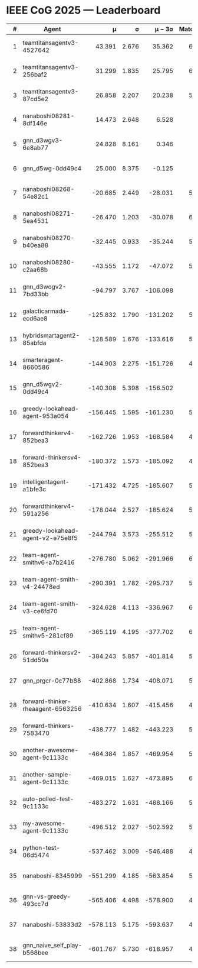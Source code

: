 # IEEE CoG 2025 — Leaderboard

| # | Agent | μ | σ | μ − 3σ | Matches | Updated |
|---:|---|---:|---:|---:|---:|---|
| 1 | teamtitansagentv3-4527642 | 43.391 | 2.676 | 35.362 | 6096 | 2025-08-30 04:24 |
| 2 | teamtitansagentv3-256baf2 | 31.299 | 1.835 | 25.795 | 6076 | 2025-08-30 04:24 |
| 3 | teamtitansagentv3-87cd5e2 | 26.858 | 2.207 | 20.238 | 5580 | 2025-08-30 04:24 |
| 4 | nanaboshi08281-8df146e | 14.473 | 2.648 | 6.528 | 206 | 2025-08-30 04:24 |
| 5 | gnn_d3wgv3-6e8ab77 | 24.828 | 8.161 | 0.346 | 118 | 2025-08-30 04:24 |
| 6 | gnn_d5wg-0dd49c4 | 25.000 | 8.375 | -0.125 | 100 | 2025-08-30 04:24 |
| 7 | nanaboshi08268-54e82c1 | -20.685 | 2.449 | -28.031 | 5580 | 2025-08-30 04:24 |
| 8 | nanaboshi08271-5ea4531 | -26.470 | 1.203 | -30.078 | 6058 | 2025-08-30 04:24 |
| 9 | nanaboshi08270-b40ea88 | -32.445 | 0.933 | -35.244 | 5980 | 2025-08-30 04:24 |
| 10 | nanaboshi08280-c2aa68b | -43.555 | 1.172 | -47.072 | 5518 | 2025-08-30 04:24 |
| 11 | gnn_d3wogv2-7bd33bb | -94.797 | 3.767 | -106.098 | 244 | 2025-08-30 04:24 |
| 12 | galacticarmada-ecd6ae8 | -125.832 | 1.790 | -131.202 | 5600 | 2025-08-30 04:24 |
| 13 | hybridsmartagent2-85abfda | -128.589 | 1.676 | -133.616 | 5136 | 2025-08-30 04:24 |
| 14 | smarteragent-8660586 | -144.903 | 2.275 | -151.726 | 4602 | 2025-08-30 04:24 |
| 15 | gnn_d5wgv2-0dd49c4 | -140.308 | 5.398 | -156.502 | 200 | 2025-08-30 04:24 |
| 16 | greedy-lookahead-agent-953a054 | -156.445 | 1.595 | -161.230 | 5468 | 2025-08-30 04:24 |
| 17 | forwardthinkerv4-852bea3 | -162.726 | 1.953 | -168.584 | 4715 | 2025-08-30 04:24 |
| 18 | forward-thinkersv4-852bea3 | -180.372 | 1.573 | -185.092 | 4741 | 2025-08-30 04:24 |
| 19 | intelligentagent-a1bfe3c | -171.432 | 4.725 | -185.607 | 5121 | 2025-08-30 04:24 |
| 20 | forwardthinkerv4-591a256 | -178.044 | 2.527 | -185.624 | 5049 | 2025-08-30 04:24 |
| 21 | greedy-lookahead-agent-v2-e75e8f5 | -244.794 | 3.573 | -255.512 | 5800 | 2025-08-30 04:24 |
| 22 | team-agent-smithv6-a7b2416 | -276.780 | 5.062 | -291.966 | 6060 | 2025-08-30 04:24 |
| 23 | team-agent-smith-v4-24478ed | -290.391 | 1.782 | -295.737 | 5558 | 2025-08-30 04:24 |
| 24 | team-agent-smith-v3-ce6fd70 | -324.628 | 4.113 | -336.967 | 6458 | 2025-08-30 04:24 |
| 25 | team-agent-smithv5-281cf89 | -365.119 | 4.195 | -377.702 | 6120 | 2025-08-30 04:24 |
| 26 | forward-thinkersv2-51dd50a | -384.243 | 5.857 | -401.814 | 5408 | 2025-08-30 04:24 |
| 27 | gnn_prgcr-0c77b88 | -402.868 | 1.734 | -408.071 | 5470 | 2025-08-30 04:24 |
| 28 | forward-thinker-rheaagent-6563256 | -410.634 | 1.607 | -415.456 | 4988 | 2025-08-30 04:24 |
| 29 | forward-thinkers-7583470 | -438.777 | 1.482 | -443.223 | 5980 | 2025-08-30 04:24 |
| 30 | another-awesome-agent-9c1133c | -464.384 | 1.857 | -469.954 | 5660 | 2025-08-30 04:24 |
| 31 | another-sample-agent-9c1133c | -469.015 | 1.627 | -473.895 | 6020 | 2025-08-30 04:24 |
| 32 | auto-polled-test-9c1133c | -483.272 | 1.631 | -488.166 | 5860 | 2025-08-30 04:24 |
| 33 | my-awesome-agent-9c1133c | -496.512 | 2.027 | -502.592 | 5920 | 2025-08-30 04:24 |
| 34 | python-test-06d5474 | -537.462 | 3.009 | -546.488 | 4900 | 2025-08-30 04:24 |
| 35 | nanaboshi-8345999 | -551.299 | 4.185 | -563.854 | 5110 | 2025-08-30 04:24 |
| 36 | gnn-vs-greedy-493cc7d | -565.406 | 4.498 | -578.900 | 4600 | 2025-08-30 04:24 |
| 37 | nanaboshi-53833d2 | -578.113 | 5.175 | -593.637 | 4340 | 2025-08-30 04:24 |
| 38 | gnn_naive_self_play-b568bee | -601.767 | 5.730 | -618.957 | 4960 | 2025-08-30 04:24 |
